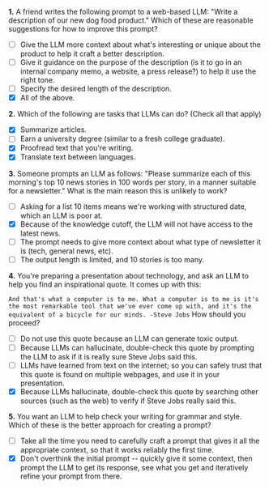 **1.** A friend writes the following prompt to a web-based LLM: "Write a description of our new dog food product." Which of these are reasonable suggestions for how to improve this prompt?
- [ ] Give the LLM more context about what's interesting or unique about the product to help it craft a better description.
- [ ] Give it guidance on the purpose of the description (is it to go in an internal company memo, a website, a press release?) to help it use the right tone.
- [ ] Specify the desired length of the description.
- [x] All of the above.

**2.** Which of the following are tasks that LLMs can do? (Check all that apply)
- [x] Summarize articles.
- [ ] Earn a university degree (similar to a fresh college graduate).
- [x] Proofread text that you're writing.
- [x] Translate text between languages.

**3.** Someone prompts an LLM as follows: "Please summarize each of this morning's top 10 news stories in 100 words per story, in a manner suitable for a newsletter." What is the main reason this is unlikely to work?
- [ ] Asking for a list 10 items means we're working with structured date, which an LLM is poor at.
- [x] Because of the knowledge cutoff, the LLM will not have access to the latest news.
- [ ] The prompt needs to give more context about what type of newsletter it is (tech, general news, etc).
- [ ] The output length is limited, and 10 stories is too many.

**4.** You're preparing a presentation about technology, and ask an LLM to help you find an inspirational quote. It comes up with this:

`And that's what a computer is to me. What a computer is to me is it's the most remarkable tool that we've ever come up with, and it's the equivalent of a bicycle for our minds. -Steve Jobs`
How should you proceed?
- [ ] Do not use this quote because an LLM can generate toxic output.
- [ ] Because LLMs can hallucinate, double-check this quote by prompting the LLM to ask if it is really sure Steve Jobs said this.
- [ ] LLMs have learned from text on the internet; so you can safely trust that this quote is found on multiple webpages, and use it in your presentation.
- [x] Because LLMs hallucinate, double-check this quote by searching other sources (such as the web) to verify if Steve Jobs really said this.

**5.** You want an LLM to help check your writing for grammar and style. Which of these is the better approach for creating a prompt?
- [ ] Take all the time you need to carefully craft a prompt that gives it all the appropriate context, so that it works reliably the first time.
- [x] Don't overthink the initial prompt -- quickly give it some context, then prompt the LLM to get its response, see what you get and iteratively refine your prompt from there.
